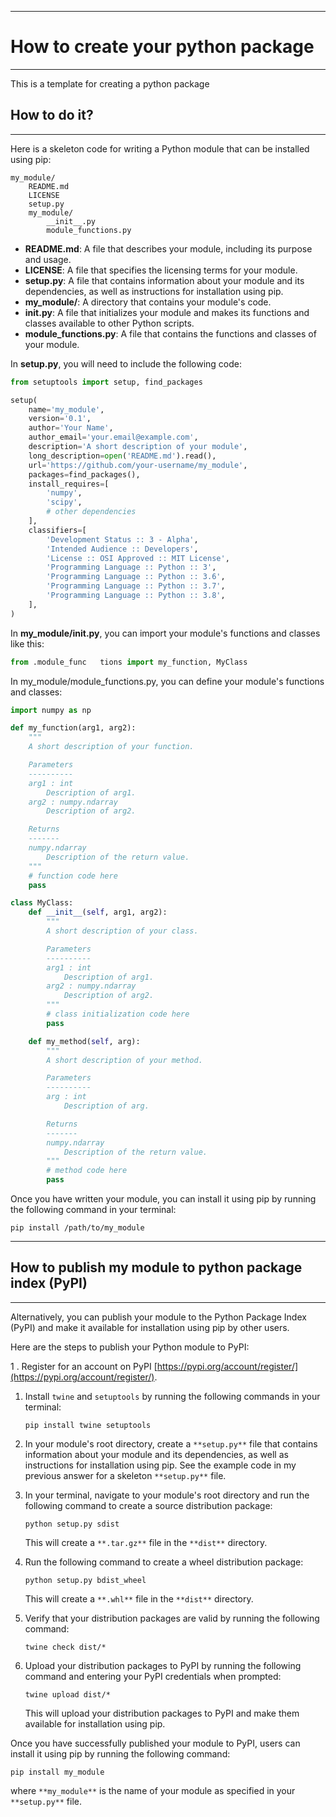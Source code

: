 _____
# How to create your python package
_________________
This is a template for creating a python package

## How to do it?
_______

Here is a skeleton code for writing a Python module that can be installed using pip:

```
my_module/
    README.md
    LICENSE
    setup.py
    my_module/
        __init__.py
        module_functions.py
```

- **README.md**: A file that describes your module, including its purpose and usage.
- **LICENSE**: A file that specifies the licensing terms for your module.
- **setup.py**: A file that contains information about your module and its dependencies, as well as instructions for installation using pip.
- **my_module/**: A directory that contains your module's code.
- **__init__.py**: A file that initializes your module and makes its functions and classes available to other Python scripts.
- **module_functions.py**: A file that contains the functions and classes of your module.

In **setup.py**, you will need to include the following code:

```python
from setuptools import setup, find_packages

setup(
    name='my_module',
    version='0.1',
    author='Your Name',
    author_email='your.email@example.com',
    description='A short description of your module',
    long_description=open('README.md').read(),
    url='https://github.com/your-username/my_module',
    packages=find_packages(),
    install_requires=[
        'numpy',
        'scipy',
        # other dependencies
    ],
    classifiers=[
        'Development Status :: 3 - Alpha',
        'Intended Audience :: Developers',
        'License :: OSI Approved :: MIT License',
        'Programming Language :: Python :: 3',
        'Programming Language :: Python :: 3.6',
        'Programming Language :: Python :: 3.7',
        'Programming Language :: Python :: 3.8',
    ],
)
```

In **my_module/__init__.py**, you can import your module's functions and classes like this:

```python
from .module_func   tions import my_function, MyClass
```

In my_module/module_functions.py, you can define your module's functions and classes:

```python
import numpy as np

def my_function(arg1, arg2):
    """
    A short description of your function.

    Parameters
    ----------
    arg1 : int
        Description of arg1.
    arg2 : numpy.ndarray
        Description of arg2.

    Returns
    -------
    numpy.ndarray
        Description of the return value.
    """
    # function code here
    pass

class MyClass:
    def __init__(self, arg1, arg2):
        """
        A short description of your class.

        Parameters
        ----------
        arg1 : int
            Description of arg1.
        arg2 : numpy.ndarray
            Description of arg2.
        """
        # class initialization code here
        pass

    def my_method(self, arg):
        """
        A short description of your method.

        Parameters
        ----------
        arg : int
            Description of arg.

        Returns
        -------
        numpy.ndarray
            Description of the return value.
        """
        # method code here
        pass
```

Once you have written your module, you can install it using pip by running the following command in your terminal:

```
pip install /path/to/my_module
```

_________
## How to publish my module to python package index (PyPI) 
_________

Alternatively, you can publish your module to the Python Package Index (PyPI) and make it available for installation using pip by other users.

Here are the steps to publish your Python module to PyPI:

1 . Register for an account on PyPI [https://pypi.org/account/register/](https://pypi.org/account/register/).

1. Install `twine` and `setuptools` by running the following commands in your terminal:
    ```
    pip install twine setuptools
    ```

2. In your module's root directory, create a `**setup.py**` file that contains information about your module and its dependencies, as well as instructions for installation using pip. See the example code in my previous answer for a skeleton `**setup.py**` file.

3. In your terminal, navigate to your module's root directory and run the following command to create a source distribution package:
    ``` 
    python setup.py sdist
    ```
    This will create a `**.tar.gz**` file in the `**dist**` directory.

4. Run the following command to create a wheel distribution package:
    ```
    python setup.py bdist_wheel
    ```
    This will create a `**.whl**` file in the `**dist**` directory.

5. Verify that your distribution packages are valid by running the following command:
    ```
    twine check dist/*
    ```

6. Upload your distribution packages to PyPI by running the following command and entering your PyPI credentials when prompted:
    ```
    twine upload dist/*
    ```
    
    This will upload your distribution packages to PyPI and make them available for installation using pip.


Once you have successfully published your module to PyPI, users can install it using pip by running the following command:

```
pip install my_module
```

where `**my_module**` is the name of your module as specified in your `**setup.py**` file.